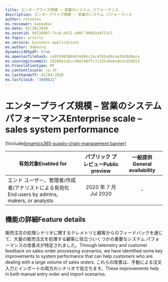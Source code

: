 ```yaml
---
title: エンタープライズ規模 – 営業のシステム パフォーマンス
description: エンタープライズ規模 – 営業のシステム パフォーマンス
author: relnotes
ms.reviewer: kamaybac
ms.date: 02/28/2020
ms.assetid: 9d234967-7ccb-e911-a96f-000d3a4f33c1
ms.topic: article
ms.service: business-applications
ms.author: dabourq
dynamics365pdf: true
ms.openlocfilehash: ca0fd9830604fe686c2ac4765a99cae26d9d0aca
ms.sourcegitcommit: 2928661abcc468748ffc7c33516ebc8e3cd5d653
ms.translationtype: HT
ms.contentlocale: ja-JP
ms.lasthandoff: 03/04/2020
ms.locfileid: "3098621"
---
```

# <a name="enterprise-scale--sales-system-performance"></a><span data-ttu-id="9da11-103">エンタープライズ規模 – 営業のシステム パフォーマンス</span><span class="sxs-lookup"><span data-stu-id="9da11-103">Enterprise scale – sales system performance</span></span>
[!include[dynamics365-supply-chain-management banner](../includes/dynamics365-supply-chain-management.md)]

| <span data-ttu-id="9da11-104">有効対象</span><span class="sxs-lookup"><span data-stu-id="9da11-104">Enabled for</span></span>    |  <span data-ttu-id="9da11-105">パブリック プレビュー</span><span class="sxs-lookup"><span data-stu-id="9da11-105">Public preview</span></span> | <span data-ttu-id="9da11-106">一般提供</span><span class="sxs-lookup"><span data-stu-id="9da11-106">General availability</span></span> | 
| ---------- | :----------: |:----------: |
|<span data-ttu-id="9da11-107">エンド ユーザー、管理者/作成者/アナリストによる有効化</span><span class="sxs-lookup"><span data-stu-id="9da11-107">End users by admins, makers, or analysts</span></span>|<span data-ttu-id="9da11-108">2020 年 7 月</span><span class="sxs-lookup"><span data-stu-id="9da11-108">Jul 2020</span></span>| -|






## <a name="feature-details"></a><span data-ttu-id="9da11-109">機能の詳細</span><span class="sxs-lookup"><span data-stu-id="9da11-109">Feature details</span></span>
<!--feature detail start -->
<span data-ttu-id="9da11-110">販売注文の処理シナリオに関するテレメトリと顧客からのフィードバックを通じて、大量の販売注文を処理する顧客に役立ついくつかの重要なシステム パフォーマンスの改善点が特定されました。</span><span class="sxs-lookup"><span data-stu-id="9da11-110">Through telemetry and customer feedback on sales-order processing scenarios, we have identified some key improvements to system performance that can help customers who are dealing with a large volume of sales orders.</span></span> <span data-ttu-id="9da11-111">これらの改善は、手動による注文入力とインポートの両方のシナリオで役立ちます。</span><span class="sxs-lookup"><span data-stu-id="9da11-111">These improvements help in both manual entry order and import scenarios.</span></span>
<!--feature detail end -->









